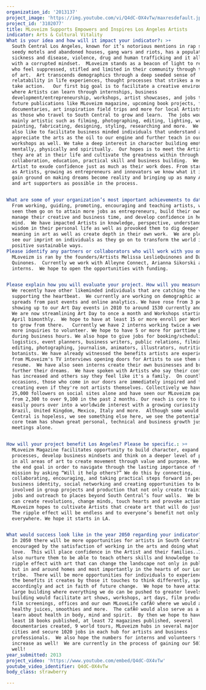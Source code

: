```yaml
---
organization_id: '2013137'
project_image: 'https://img.youtube.com/vi/Q4dC-OX4vTw/maxresdefault.jpg'
project_id: '3102077'
title: MLoveizm Supports Empowers and Inspires Los Angeles Artists
indicator: Arts & Cultural Vitality
What is your idea and how will it impact your indicator?: >+
  South Central Los Angeles, known for it’s notorious mentions in rap songs,
  seedy motels and abandoned houses, gang wars and riots, has a population of
  sickness and disease, violence, drug and human trafficking and it all starts
  with a corrupted mindset.  MLoveizm stands as a beacon of light to reach those
  who feel suppressed, stifled and limited in their community through the medium
  of art.  Art transcends demographics through a deep seeded sense of
  relatability in life experiences, thought processes that strikes a nerve to
  take action.   Our first big goal is to facilitate a creative environment
  where Artists can learn through internships, business
  development/entrepreneurship, workshops, artist showcases, and jobs through
  future publications like MLoveizm magazine, upcoming book projects, film
  documentaries, art inspiration field trips and more for local Artists as well
  as those who travel to South Central to grow and learn.  The jobs would be
  mainly artistic such as filming, photographing, editing, lighting, writing,
  painting, fabricating, designing, styling, researching and more.  We would
  also like to facilitate business minded individuals that understand and
  appreciate the arts as the oil to our engine and further teach in our
  workshops as well. We take a deep interest in character building emotionally,
  mentally, physically and spiritually.  Our hopes is to meet the Artist where
  they are at in their life and cultivate the greatness within through
  collaboration, education, practical skill and business building.  We want the
  Artist to exude confidence just as much as their work does. From starting off
  as Artists, growing as entrepreneurs and innovators we know what it is like to
  gain ground on making dreams become reality and bringing up as many Artists
  and art supporters as possible in the process. 


What are some of your organization’s most important achievements to date?: >-
  From working, guiding, promoting, encouraging and teaching artists, we have
  seen them go on to attain more jobs as entrepreneurs, build their own brands,
  manage their creative and business time, and develop confidence in heart and
  mind.  We have impacted Artists in knowledge, perspective, understanding and
  wisdom in their personal life as well as provoked them to dig deeper and see
  meaning in art as well as create depth in their own work.  We are pleased to
  see our imprint on individuals as they go on to transform the world in
  positive sustainable ways.
Please identify any partners or collaborators who will work with you on this project.: >+
  MLoveizm is ran by the founders/Artists Melissa LeslieQuinones and Daniel
  Quinones.  Currently we work with Alleyne Connect, Arianna Sikorski and two
  interns.  We hope to open the opportunities with funding.


Please explain how you will evaluate your project. How will you measure success?: >+
  We recently have other likeminded individuals that are catching the vision and
  supporting the heartbeat.  We currently are working on demographic and impact
  spreads from past events and online analytics. We have rose from 3 people
  showing up to our Art Day events in 2010 to around 1530 currently and growing.
  We are now streamlining Art Day to once a month and Workshops starting this
  April bimonthly.  We hope to have at least 15 or more enroll per Workshop and
  to grow from there.   Currently we have 2 interns working twice a week with
  more inquiries to volunteer. We hope to have 5 or more for parttime positions
  during business hours. We also hope to give jobs for booking/scheduling and
  logistics, event planners, business writers, public relations, filming,
  editing, photographing, journalism, animators, illustrators, nutritionists and
  botanists. We have already witnessed the benefits artists are experiencing
  from MLoveizm's TV interviews opening doors for Artists to use them as a media
  resume.  We have also seen interns create their own businesses and branding to
  further their dreams.  We have spoken with Artists who say their confidence
  has increased and others say they feel like it's a family.  On countless
  occasions, those who come in our doors are immediately inspired and feel like
  creating even if they're not artists themselves. Collectively we have over
  25,000 followers on social sites alone and have seen our MLoveizm page reach
  from 2,300 to over 9,100 in the past 2 months. Our reach is core to LA but
  easily pours over into a worldwide interest with a growing curiosity in
  Brazil, United Kingdom, Mexico, Italy and more.  Although some would say South
  Central is hopeless, we see something else here, we see the potential. Our
  core team has shown great personal, technical and business growth just by our
  meetings alone. 


How will your project benefit Los Angeles? Please be specific.: >+
  MLoveizm Magazine facilitates opportunity to build character, expand thought
  processes, develop business mindsets and think on a deeper level of production
  in all areas of art to create movement through value and purpose. We focus on
  the end goal in order to navigate through the lasting importance of their
  mission by asking “Will it help others?” We do this by connecting,
  collaborating, encouraging, and taking practical steps forward in personal and
  business identity, social networking and creating opportunities to become
  involved in group projects and production that not only create training but
  jobs and outreach to places beyond South Central’s four walls.  We believe art
  can create revolutions, change minds, touch hearts and provoke action. 
  MLoveizm hopes to cultivate Artists that create art that will do just that. 
  The ripple effect will be endless and to everyone’s benefit not only in LA but
  everywhere. We hope it starts in LA.


What would success look like in the year 2050 regarding your indicator?: >-
  In 2050 there will be more opportunities for artists in South Central to be
  encouraged by the satisfaction of working in the arts and doing what they
  love.  This will place confidence in the Artist and their families..It will
  also nurture them to be able to teach others skills and knowledge to create a
  ripple effect with art that can change the landscape not only in public venues
  but in and around homes and most importantly in the hearts of our Los Angeles
  tribe.  There will be more opportunities for individuals to experience art and
  the benefits it creates by those it touches to think differently, speak
  accordingly and act in faith of future change.  We hope to have attained a
  large building where everything we do can be pushed to greater levels.  The
  building would facilitate art shows, workshops, art days, film productions,
  film screenings, offices and our own MLoveLife cafÃ© where we would also make
  healthy juices, smoothies and more.  The cafÃ© would also serve as a place to
  learn about health in body, mind and spirit.  By then we hope to have had at
  least 18 books published, at least 72 magazines published, several
  documentaries created, 9 world tours, MLoveizm hubs in several major art
  cities and secure 1020 jobs in each hub for artists and business
  professionals.  We also hope the numbers for interns and volunteers to
  increase as well!  We are currently in the process of gaining our 501c as
  well!
year_submitted: 2013
project_video: 'https://www.youtube.com/embed/Q4dC-OX4vTw'
youtube_video_identifier: Q4dC-OX4vTw
body_class: strawberry

---
```

